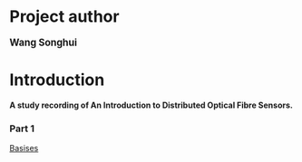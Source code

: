 # Project author 

<big>**Wang Songhui**</big>

# Introduction
**A study recording of An Introduction to Distributed Optical Fibre Sensors.** 

### Part 1

[Basises](/Foudamental.md) 